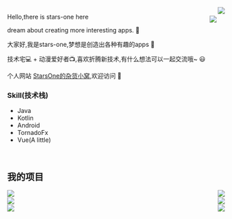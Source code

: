
<img align="right" src="https://github-readme-stats.vercel.app/api?username=stars-one&show_icons=true&icon_color=CE1D2D&text_color=718096&bg_color=ffffff&hide_title=true&locale=cn&card_width=450" />

<img align="right" style="margin-top:20px !important;" src="https://github-readme-stats.vercel.app/api/top-langs/?username=stars-one&card_width=450&theme=vue&layout=compact&langs_count=10&hide=dart,batchfile,ruby,html,css,objective-c&locale=cn" />

Hello,there is stars-one here

dream about creating more interesting apps. 📱

大家好,我是stars-one,梦想是创造出各种有趣的apps 📱

技术宅💻 + 动漫爱好者📺,喜欢折腾新技术,有什么想法可以一起交流哦~ 😃

个人网站 [StarsOne的杂货小窝](https://stars-one.site/),欢迎访问 🎉
### Skill(技术栈)

- Java
- Kotlin
- Android
- TornadoFx
- Vue(A little)


<br>

## 我的项目

<a href="https://github.com/anuraghazra/github-readme-stats">
  <img align="left" src="https://github-readme-stats-kohl-theta.vercel.app/api/pin/?username=stars-one&repo=LanzouDownloader" />
</a>
<a href="https://github.com/anuraghazra/github-readme-stats">
 <img align="right" src="https://github-readme-stats-kohl-theta.vercel.app/api/pin/?username=stars-one&repo=M3u8Downloader" />
</a>
<br>
<a href="https://github.com/anuraghazra/github-readme-stats">
  <img align="left" src="https://github-readme-stats-kohl-theta.vercel.app/api/pin/?username=stars-one&repo=LanzouDownloader" />
</a>
<a href="https://github.com/anuraghazra/github-readme-stats">
 <img align="right" src="https://github-readme-stats-kohl-theta.vercel.app/api/pin/?username=stars-one&repo=M3u8Downloader" />
</a>
<br>
<a href="https://github.com/anuraghazra/github-readme-stats">
  <img align="left" src="https://github-readme-stats-kohl-theta.vercel.app/api/pin/?username=stars-one&repo=LanzouDownloader" />
</a>
<a href="https://github.com/anuraghazra/github-readme-stats">
 <img align="right" src="https://github-readme-stats-kohl-theta.vercel.app/api/pin/?username=stars-one&repo=M3u8Downloader" />
</a>
